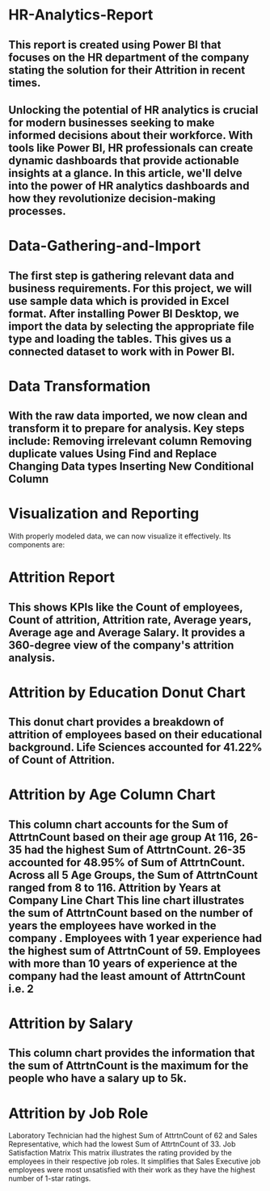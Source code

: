 # HR-Analytics-Report
This report is created using Power BI that focuses on the HR department of the company stating the solution for their Attrition in recent times.
------------------------------------------------------------------------------------------------------------------------------------------------------------------------------------------------------------
Unlocking the potential of HR analytics is crucial for modern businesses seeking to make informed decisions about their workforce. With tools like Power BI, HR professionals can create dynamic dashboards that provide actionable insights at a glance. In this article, we'll delve into the power of HR analytics dashboards and how they revolutionize decision-making processes.
------------------------------------------------------------------------------------------------------------------------------------------------------------------------------------------------------------
# Data-Gathering-and-Import
The first step is gathering relevant data and business requirements. 
For this project, we will use sample data which is provided in Excel format.
After installing Power BI Desktop, we import the data by selecting the appropriate file type and loading the tables. This gives us a connected dataset to work with in Power BI.
------------------------------------------------------------------------------------------------------------------------------------------------------------------------------------------------------------
# Data Transformation
With the raw data imported, we now clean and transform it to prepare for analysis. Key steps include:
Removing irrelevant column
Removing duplicate values
Using Find and Replace 
Changing Data types
Inserting New Conditional Column
------------------------------------------------------------------------------------------------------------------------------------------------------------------------------------------------------------
# Visualization and Reporting
With properly modeled data, we can now visualize it effectively. Its components are:

# Attrition Report
This shows KPIs like the Count of employees, Count of attrition, Attrition rate, Average years, Average age and Average Salary.
 It provides a 360-degree view of the company's attrition analysis.
-------------------------------------------------------------------------------------- 
# Attrition by Education Donut Chart
This donut chart provides a breakdown of attrition of employees based on their educational background.
Life Sciences accounted for 41.22% of Count of Attrition.
--------------------------------------------------------------------------------------
# Attrition by Age Column Chart
This column chart accounts for the Sum of AttrtnCount based on their age group
At 116, 26-35 had the highest Sum of AttrtnCount. 26-35 accounted for 48.95% of Sum of AttrtnCount. 
Across all 5 Age Groups, the Sum of AttrtnCount ranged from 8 to 116.
Attrition by Years at Company Line Chart 
This line chart illustrates the sum of AttrtnCount based on the number of years the employees have worked in the company .
Employees with 1 year experience had the highest sum of AttrtnCount of 59.
Employees with more than 10 years of experience at the company had the least amount of AttrtnCount i.e. 2
--------------------------------------------------------------------------------------
# Attrition by Salary 
This column chart provides the information that the sum of AttrtnCount is the maximum for the people who have a salary up to 5k.
--------------------------------------------------------------------------------------
# Attrition by Job Role
Laboratory Technician had the highest Sum of AttrtnCount of 62 and Sales Representative, which had the lowest Sum of AttrtnCount of 33.
Job Satisfaction Matrix
This matrix illustrates the rating provided by the employees in their respective job roles. 
It simplifies that Sales Executive job employees were most unsatisfied with their work as they have the highest number of 1-star ratings.
